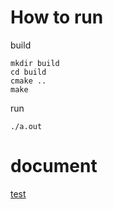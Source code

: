 # How to run

  build
  ```
  mkdir build
  cd build
  cmake ..
  make
  ```

  run
  ```
  ./a.out
  ```

# document
[test](https://kyamashita5.github.io/test/)

